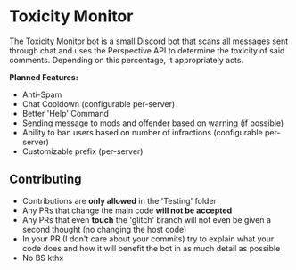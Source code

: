 # Toxicity Monitor

The Toxicity Monitor bot is a small Discord bot that scans all messages sent through chat and uses the Perspective API to determine the toxicity of said comments. Depending on this percentage, it appropriately acts.

**Planned Features:**

- Anti-Spam
- Chat Cooldown (configurable per-server)
- Better 'Help' Command
- Sending message to mods and offender based on warning (if possible)
- Ability to ban users based on number of infractions (configurable per-server)
- Customizable prefix (per-server)

## Contributing

- Contributions are **only allowed** in the 'Testing' folder
- Any PRs that change the main code **will not be accepted**
- Any PRs that even **touch** the 'glitch' branch will not even be given a second thought (no changing the host code)
- In your PR (I don't care about your commits) try to explain what your code does and how it will benefit the bot in as much detail as possible
- No BS kthx
